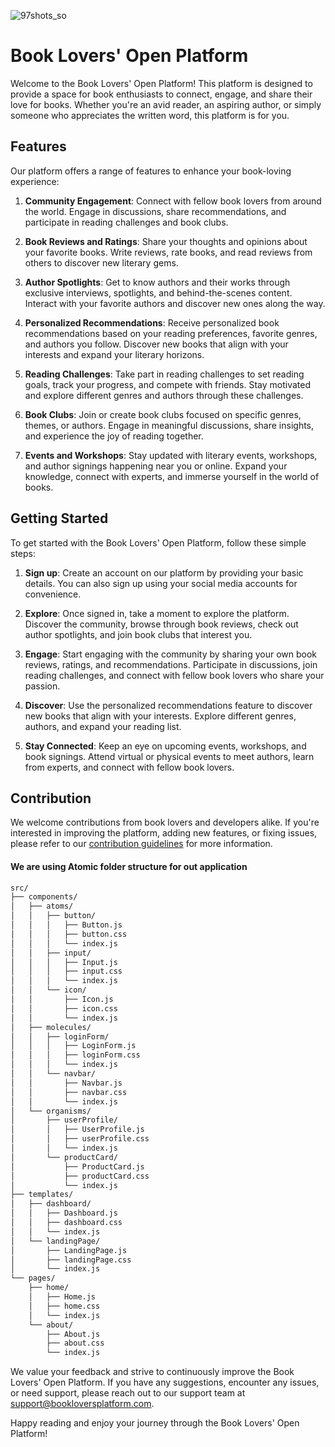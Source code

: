![97shots_so](https://github.com/Bookhive-Club/Bookhive-Client/assets/54102389/d6aa026f-1480-469a-8d34-ca6dd7c60a54)


# Book Lovers' Open Platform

Welcome to the Book Lovers' Open Platform! This platform is designed to provide a space for book enthusiasts to connect, engage, and share their love for books. Whether you're an avid reader, an aspiring author, or simply someone who appreciates the written word, this platform is for you.

## Features

Our platform offers a range of features to enhance your book-loving experience:

1. **Community Engagement**: Connect with fellow book lovers from around the world. Engage in discussions, share recommendations, and participate in reading challenges and book clubs.

2. **Book Reviews and Ratings**: Share your thoughts and opinions about your favorite books. Write reviews, rate books, and read reviews from others to discover new literary gems.

3. **Author Spotlights**: Get to know authors and their works through exclusive interviews, spotlights, and behind-the-scenes content. Interact with your favorite authors and discover new ones along the way.

4. **Personalized Recommendations**: Receive personalized book recommendations based on your reading preferences, favorite genres, and authors you follow. Discover new books that align with your interests and expand your literary horizons.

5. **Reading Challenges**: Take part in reading challenges to set reading goals, track your progress, and compete with friends. Stay motivated and explore different genres and authors through these challenges.

6. **Book Clubs**: Join or create book clubs focused on specific genres, themes, or authors. Engage in meaningful discussions, share insights, and experience the joy of reading together.

7. **Events and Workshops**: Stay updated with literary events, workshops, and author signings happening near you or online. Expand your knowledge, connect with experts, and immerse yourself in the world of books.

## Getting Started

To get started with the Book Lovers' Open Platform, follow these simple steps:

1. **Sign up**: Create an account on our platform by providing your basic details. You can also sign up using your social media accounts for convenience.

2. **Explore**: Once signed in, take a moment to explore the platform. Discover the community, browse through book reviews, check out author spotlights, and join book clubs that interest you.

3. **Engage**: Start engaging with the community by sharing your own book reviews, ratings, and recommendations. Participate in discussions, join reading challenges, and connect with fellow book lovers who share your passion.

4. **Discover**: Use the personalized recommendations feature to discover new books that align with your interests. Explore different genres, authors, and expand your reading list.

5. **Stay Connected**: Keep an eye on upcoming events, workshops, and book signings. Attend virtual or physical events to meet authors, learn from experts, and connect with fellow book lovers.

## Contribution

We welcome contributions from book lovers and developers alike. If you're interested in improving the platform, adding new features, or fixing issues, please refer to our [contribution guidelines](CONTRIBUTING.md) for more information.


#### We are using Atomic folder structure for out application

```md
src/
├── components/
│   ├── atoms/
│   │   ├── button/
│   │   │   ├── Button.js
│   │   │   ├── button.css
│   │   │   └── index.js
│   │   ├── input/
│   │   │   ├── Input.js
│   │   │   ├── input.css
│   │   │   └── index.js
│   │   └── icon/
│   │       ├── Icon.js
│   │       ├── icon.css
│   │       └── index.js
│   ├── molecules/
│   │   ├── loginForm/
│   │   │   ├── LoginForm.js
│   │   │   ├── loginForm.css
│   │   │   └── index.js
│   │   └── navbar/
│   │       ├── Navbar.js
│   │       ├── navbar.css
│   │       └── index.js
│   └── organisms/
│       ├── userProfile/
│       │   ├── UserProfile.js
│       │   ├── userProfile.css
│       │   └── index.js
│       └── productCard/
│           ├── ProductCard.js
│           ├── productCard.css
│           └── index.js
├── templates/
│   ├── dashboard/
│   │   ├── Dashboard.js
│   │   ├── dashboard.css
│   │   └── index.js
│   └── landingPage/
│       ├── LandingPage.js
│       ├── landingPage.css
│       └── index.js
└── pages/
    ├── home/
    │   ├── Home.js
    │   ├── home.css
    │   └── index.js
    └── about/
        ├── About.js
        ├── about.css
        └── index.js
```


We value your feedback and strive to continuously improve the Book Lovers' Open Platform. If you have any suggestions, encounter any issues, or need support, please reach out to our support team at support@bookloversplatform.com.

Happy reading and enjoy your journey through the Book Lovers' Open Platform!
